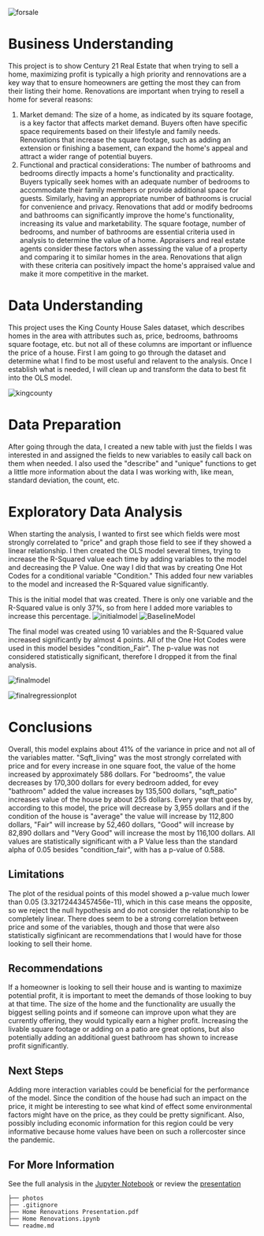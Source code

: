 ![forsale](https://github.com/lpb3393/Home_Renovations/blob/main/photos/forsale.jpg)





# Business Understanding

This project is to show Century 21 Real Estate that when trying to sell a home, maximizing profit is typically a high priority and rennovations are a key way that to ensure homeowners are getting the most they can from their listing their home. Renovations are important when trying to resell a home for several reasons: 
1. Market demand: The size of a home, as indicated by its square footage, is a key factor that affects market demand. Buyers often have specific space requirements based on their lifestyle and family needs. Renovations that increase the square footage, such as adding an extension or finishing a basement, can expand the home's appeal and attract a wider range of potential buyers.
2. Functional and practical considerations: The number of bathrooms and bedrooms directly impacts a home's functionality and practicality. Buyers typically seek homes with an adequate number of bedrooms to accommodate their family members or provide additional space for guests. Similarly, having an appropriate number of bathrooms is crucial for convenience and privacy. Renovations that add or modify bedrooms and bathrooms can significantly improve the home's functionality, increasing its value and marketability.
The square footage, number of bedrooms, and number of bathrooms are essential criteria used in analysis to determine the value of a home. Appraisers and real estate agents consider these factors when assessing the value of a property and comparing it to similar homes in the area. Renovations that align with these criteria can positively impact the home's appraised value and make it more competitive in the market.


# Data Understanding

This project uses the King County House Sales dataset, which describes homes in the area with attributes such as, price, bedrooms, bathrooms square footage, etc. but not all of these columns are important or influence the price of a house. First I am going to go through the dataset and determine what I find to be most useful and relavent to the analysis. Once I establish what is needed, I will clean up and transform the data to best fit into the OLS model. 

![kingcounty](https://github.com/lpb3393/Home_Renovations/blob/main/photos/kingcounty.png)


# Data Preparation

After going through the data, I created a new table with just the fields I was interested in and assigned the fields to new variables to easily call back on them when needed. I also used the "describe" and "unique" functions to get a little more information about the data I was working with, like mean, standard deviation, the count, etc. 


# Exploratory Data Analysis

When starting the analysis, I wanted to first see which fields were most strongly correlated to "price" and graph those field to see if they showed a linear relationship. I then created the OLS model several times, trying to increase the R-Squared value each time by adding variables to the model and decreasing the P Value. One way I did that was by creating One Hot Codes for a conditional variable "Condition." This added four new variables to the model and increased the R-Squared value significantly.


This is the initial model that was created. There is only one variable and the R-Squared value is only 37%, so from here I added more variables to increase this percentage.
![initialmodel](https://github.com/lpb3393/Home_Renovations/blob/main/photos/initialmodel.JPG)
![BaselineModel](https://github.com/lpb3393/Home_Renovations/blob/main/photos/BaselineModel.JPG)



The final model was created using 10 variables and the R-Squared value increased significantly by almost 4 points. All of the One Hot Codes were used in this model besides "condition_Fair". The p-value was not considered statistically significant, therefore I dropped it from the final analysis.

![finalmodel](https://github.com/lpb3393/Home_Renovations/blob/main/photos/finalmodel.JPG)

![finalregressionplot](https://github.com/lpb3393/Home_Renovations/blob/main/photos/finalregressionplot.JPG)


# Conclusions

Overall, this model explains about 41% of the variance in price and not all of the variables matter. "Sqft_living" was the most strongly correlated with price and for every increase in one square foot, the value of the home increased by approximately 586 dollars. For "bedrooms", the value decreases by 170,300 dollars for every bedroom added, for evey "bathroom" added the value increases by 135,500 dollars, "sqft_patio" increases value of the house by about 255 dollars. Every year that goes by, according to this  model, the price will decrease by 3,955 dollars and if the condition of the house is "average" the value will increase by 112,800 dollars, "Fair" will increase by 52,460 dollars, "Good" will increase by 82,890 dollars and "Very Good" will increase the most by 116,100 dollars. All values are statistically significant with a P Value less than the standard alpha of 0.05 besides "condition_fair", with has a p-value of 0.588. 


## Limitations

The plot of the residual points of this model showed a p-value much lower than 0.05 (3.32172443457456e-11), which in this case means the opposite, so we reject the null hypothesis and do not consider the relationship to be completely linear. 
There does seem to be a strong correlation between price and some of the variables, though and those that were also statistically sigfinicant are recommendations that I would have for those looking to sell their home.


## Recommendations

If a homeowner is looking to sell their house and is wanting to maximize potential profit, it is important to meet the demands of those looking to buy at that time. The size of the home and the functionality are usually the biggest selling points and if someone can improve upon what they are currently offering, they would typically earn a higher profit. Increasing the livable square footage or adding on a patio are great options, but also potentially adding an additional guest bathroom has shown to increase profit significantly. 


## Next Steps

Adding more interaction variables could be beneficial for the performance of the model. Since the condition of the house had such an impact on the price, it might be interesting to see what kind of effect some environmental factors might have on the price, as they could be pretty significant. Also, possibly including economic information for this region could be very informative because home values have been on such a rollercoster since the pandemic. 


## For More Information
See the full analysis in the [Jupyter Notebook](https://github.com/lpb3393/Home_Renovations/blob/main/Home%20Renovations.ipynb) or review the [presentation](https://github.com/lpb3393/Home_Renovations/blob/main/Home%20Renovations%20Presentation.pdf)

```
├── photos
├── .gitignore
├── Home Renovations Presentation.pdf
├── Home Renovations.ipynb
└── readme.md
```
